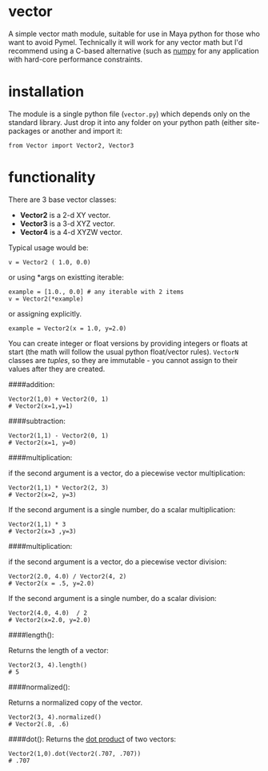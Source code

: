 vector
======

A simple vector math module, suitable for use in Maya python for those who want to avoid Pymel.  Technically it will work for any vector math but I'd recommend using a C-based alternative (such as [numpy](http://www.numpy.org/) for any application with hard-core performance constraints.

installation
===========
The module is a single python file (`vector.py`)  which depends only on the standard library. Just drop it into any folder on your python path (either site-packages or another  and import it:

    from Vector import Vector2, Vector3


functionality
=============
There are 3 base vector classes:

- **Vector2** is a 2-d XY vector.
- **Vector3** is a 3-d XYZ vector.
- **Vector4** is a 4-d XYZW vector.

Typical usage would be:

    v = Vector2 ( 1.0, 0.0)

or using *args on existting iterable:

    example = [1.0., 0.0] # any iterable with 2 items
    v = Vector2(*example)

or assigning explicitly.

    example = Vector2(x = 1.0, y=2.0)

You can create integer or float versions by providing integers or floats at start (the math will follow the usual python float/vector rules).  `VectorN` classes are _tuples_, so they are immutable - you cannot assign to their values after they are created.

####addition:

    Vector2(1,0) + Vector2(0, 1)
    # Vector2(x=1,y=1)
    
####subtraction:

    Vector2(1,1) - Vector2(0, 1)
    # Vector2(x=1, y=0)
    
####multiplication:

if the second argument is a vector, do a piecewise vector multiplication: 

    Vector2(1,1) * Vector2(2, 3)
    # Vector2(x=2, y=3)

If the second argument is a single number, do a scalar multiplication:

    Vector2(1,1) * 3
    # Vector2(x=3 ,y=3)

####multiplication:

if the second argument is a vector, do a piecewise vector division: 

    Vector2(2.0, 4.0) / Vector2(4, 2)
    # Vector2(x = .5, y=2.0)

If the second argument is a single number, do a scalar division:

    Vector2(4.0, 4.0)  / 2
    # Vector2(x=2.0, y=2.0)

####length():

Returns the length of a vector:

    Vector2(3, 4).length()
    # 5

####normalized():

Returns a normalized copy of the vector.

    Vector2(3, 4).normalized()
    # Vector2(.8, .6)
  
####dot():
Returns the [dot product](http://techartsurvival.blogspot.com/2014/11/bagels-and-coffee-or-vector-dot-product.html) of two vectors:

    Vector2(1,0).dot(Vector2(.707, .707))
    # .707
   
 




  
  

